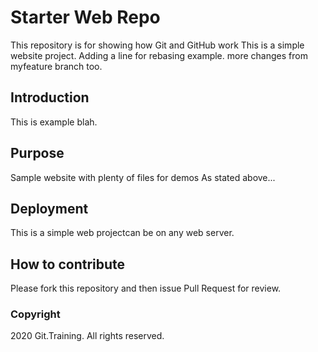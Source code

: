 # Starter Web Repo

This repository is for showing how Git and GitHub work
This is a simple website project. Adding a line for rebasing example.
more changes from myfeature branch too.

## Introduction

This is example blah.

## Purpose

Sample website with plenty of files for demos
As stated above...

## Deployment

This is a simple web projectcan be on any web server.


## How to contribute

Please fork this repository and then issue Pull Request for review.

### Copyright

2020 Git.Training. All rights reserved.